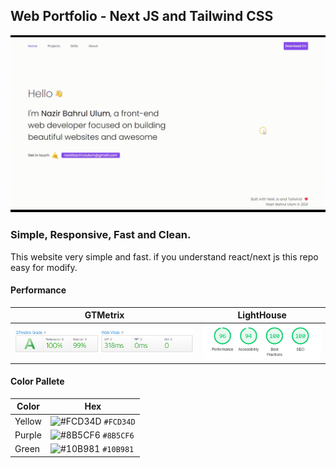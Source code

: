 ## Web Portfolio - Next JS and Tailwind CSS
![Demo](/public/demo/demo.gif)

### Simple, Responsive, Fast and Clean.
This website very simple and fast. if you understand react/next js this repo easy for modify.

#### Performance
GTMetrix                              |  LightHouse 
--------------------------------------|------------------------------------------
![GTMetrix](/public/demo/gmetrix.png) | ![LightHouse](/public/demo/lighthouse.png)

#### Color Pallete
  Color |  Hex 
--------|--------
Yellow  | ![#FCD34D](https://via.placeholder.com/15/FCD34D/000000?text=+) `#FCD34D`
Purple  | ![#8B5CF6](https://via.placeholder.com/15/8B5CF6/000000?text=+) `#8B5CF6`
Green   | ![#10B981](https://via.placeholder.com/15/10B981/000000?text=+) `#10B981`